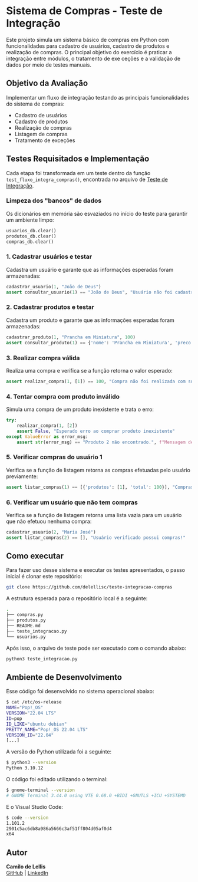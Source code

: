 # Sistema de Compras - Teste de Integração
Este projeto simula um sistema básico de compras em Python com funcionalidades para cadastro de usuários, cadastro de produtos e realização de compras. O principal objetivo do exercício é praticar a integração entre módulos, o tratamento de exe
ceções e a validação de dados por meio de testes manuais.

## Objetivo da Avaliação

Implementar um fluxo de integração testando as principais funcionalidades do sistema de compras:

- Cadastro de usuários
- Cadastro de produtos
- Realização de compras
- Listagem de compras
- Tratamento de exceções

## Testes Requisitados e Implementação

Cada etapa foi transformada em um teste dentro da função `test_fluxo_integra_compras()`, encontrada no arquivo de [Teste de Integração](./teste_integracao.py).

### Limpeza dos "bancos" de dados

Os dicionários em memória são esvaziados no início do teste para garantir um ambiente limpo:
```py
usuarios_db.clear()
produtos_db.clear()
compras_db.clear()
```

### 1. Cadastrar usuários e testar
Cadastra um usuário e garante que as informações esperadas foram armazenadas:
```py
cadastrar_usuario(1, "João de Deus")
assert consultar_usuario(1) == "João de Deus", "Usuário não foi cadastrado corretamente."
```

### 2. Cadastrar produtos e testar
Cadastra um produto e garante que as informações esperadas foram armazenadas:
```py
cadastrar_produto(1, "Prancha em Miniatura", 100)
assert consultar_produto(1) == {'nome': 'Prancha em Miniatura', 'preco': 100}, "Produto não condizente."
```

### 3. Realizar compra válida
Realiza uma compra e verifica se a função retorna o valor esperado:
```py
assert realizar_compra(1, [1]) == 100, "Compra não foi realizada com sucesso."
```

### 4. Tentar compra com produto inválido
Simula uma compra de um produto inexistente e trata o erro:
```py
try:
    realizar_compra(1, [2])
    assert False, "Esperado erro ao comprar produto inexistente"
except ValueError as error_msg:
    assert str(error_msg) == "Produto 2 não encontrado.", f"Mensagem de erro incorreta: {error_msg}"
```

### 5. Verificar compras do usuário 1
Verifica se a função de listagem retorna as compras efetuadas pelo usuário previamente:
```py
assert listar_compras(1) == [{'produtos': [1], 'total': 100}], "Compras retornadas não condizem com as compras efetuadas pelo usuário."
```

### 6. Verificar um usuário que não tem compras
Verifica se a função de listagem retorna uma lista vazia para um usuário que não efetuou nenhuma compra:
```py
cadastrar_usuario(2, "Maria José")
assert listar_compras(2) == [], "Usuário verificado possui compras!"
```

## Como executar
Para fazer uso desse sistema e executar os testes apresentados, o passo inicial é clonar este repositório:
```sh
git clone https://github.com/delellisc/teste-integracao-compras
```

A estrutura esperada para o repositório local é a seguinte:
```sh
.
├── compras.py
├── produtos.py
├── README.md
├── teste_integracao.py
└── usuarios.py
```

Após isso, o arquivo de teste pode ser executado com o comando abaixo:
```sh
python3 teste_integracao.py
```

## Ambiente de Desenvolvimento
Esse código foi desenvolvido no sistema operacional abaixo:
```sh
$ cat /etc/os-release
NAME="Pop!_OS"
VERSION="22.04 LTS"
ID=pop
ID_LIKE="ubuntu debian"
PRETTY_NAME="Pop!_OS 22.04 LTS"
VERSION_ID="22.04"
[...]
```

A versão do Python utilizada foi a seguinte:
```sh
$ python3 --version
Python 3.10.12
```

O código foi editado utilizando o terminal:
```sh
$ gnome-terminal --version
# GNOME Terminal 3.44.0 using VTE 0.68.0 +BIDI +GNUTLS +ICU +SYSTEMD
```

E o Visual Studio Code:
```sh
$ code --version
1.101.2
2901c5ac6db8a986a5666c3af51ff804d05af0d4
x64
```

## Autor

**Camilo de Lellis**  
[GitHub](https://github.com/delellisc) | [LinkedIn](https://www.linkedin.com/in/camilo-de-lellis-de-medeiros/)